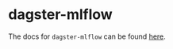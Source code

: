 # dagster-mlflow

The docs for `dagster-mlflow` can be found
[here](https://docs.dagster.io/_apidocs/libraries/dagster-mlflow).
